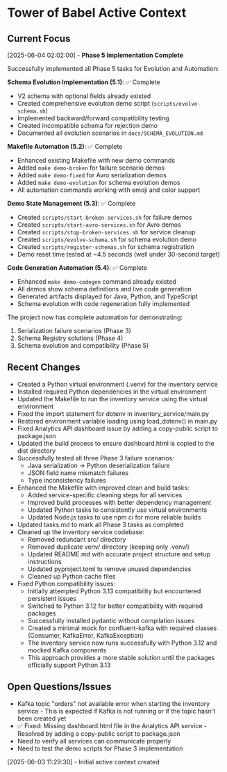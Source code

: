 # Tower of Babel Active Context

## Current Focus
[2025-06-04 02:02:00] - **Phase 5 Implementation Complete**

Successfully implemented all Phase 5 tasks for Evolution and Automation:

**Schema Evolution Implementation (5.1)**: ✅ Complete
- V2 schema with optional fields already existed
- Created comprehensive evolution demo script (`scripts/evolve-schema.sh`)
- Implemented backward/forward compatibility testing
- Created incompatible schema for rejection demo
- Documented all evolution scenarios in `docs/SCHEMA_EVOLUTION.md`

**Makefile Automation (5.2)**: ✅ Complete  
- Enhanced existing Makefile with new demo commands
- Added `make demo-broken` for failure scenario demos
- Added `make demo-fixed` for Avro serialization demos
- Added `make demo-evolution` for schema evolution demos
- All automation commands working with emoji and color support

**Demo State Management (5.3)**: ✅ Complete
- Created `scripts/start-broken-services.sh` for failure demos
- Created `scripts/start-avro-services.sh` for Avro demos  
- Created `scripts/stop-broken-services.sh` for service cleanup
- Created `scripts/evolve-schema.sh` for schema evolution demo
- Created `scripts/register-schemas.sh` for schema registration
- Demo reset time tested at ~4.5 seconds (well under 30-second target)

**Code Generation Automation (5.4)**: ✅ Complete
- Enhanced `make demo-codegen` command already existed
- All demos show schema definitions and live code generation
- Generated artifacts displayed for Java, Python, and TypeScript
- Schema evolution with code regeneration fully implemented

The project now has complete automation for demonstrating:
1. Serialization failure scenarios (Phase 3)
2. Schema Registry solutions (Phase 4)  
3. Schema evolution and compatibility (Phase 5)

## Recent Changes
- Created a Python virtual environment (.venv) for the inventory service
- Installed required Python dependencies in the virtual environment
- Updated the Makefile to run the inventory service using the virtual environment
- Fixed the import statement for dotenv in inventory_service/main.py
- Restored environment variable loading using load_dotenv() in main.py
- Fixed Analytics API dashboard issue by adding a copy-public script to package.json
- Updated the build process to ensure dashboard.html is copied to the dist directory
- Successfully tested all three Phase 3 failure scenarios:
  - Java serialization → Python deserialization failure
  - JSON field name mismatch failures
  - Type inconsistency failures
- Enhanced the Makefile with improved clean and build tasks:
  - Added service-specific cleaning steps for all services
  - Improved build processes with better dependency management
  - Updated Python tasks to consistently use virtual environments
  - Updated Node.js tasks to use npm ci for more reliable builds
- Updated tasks.md to mark all Phase 3 tasks as completed
- Cleaned up the inventory service codebase:
  - Removed redundant src/ directory
  - Removed duplicate venv/ directory (keeping only .venv/)
  - Updated README.md with accurate project structure and setup instructions
  - Updated pyproject.toml to remove unused dependencies
  - Cleaned up Python cache files
- Fixed Python compatibility issues:
  - Initially attempted Python 3.13 compatibility but encountered persistent issues
  - Switched to Python 3.12 for better compatibility with required packages
  - Successfully installed pydantic without compilation issues
  - Created a minimal mock for confluent-kafka with required classes (Consumer, KafkaError, KafkaException)
  - The inventory service now runs successfully with Python 3.12 and mocked Kafka components
  - This approach provides a more stable solution until the packages officially support Python 3.13

## Open Questions/Issues
- Kafka topic "orders" not available error when starting the inventory service - This is expected if Kafka is not running or if the topic hasn't been created yet
- ✅ Fixed: Missing dashboard.html file in the Analytics API service - Resolved by adding a copy-public script to package.json
- Need to verify all services can communicate properly
- Need to test the demo scripts for Phase 3 implementation

[2025-06-03 11:29:30] - Initial active context created
